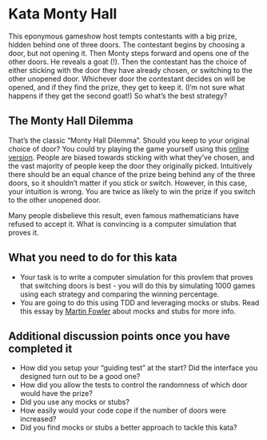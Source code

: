 # Kata Monty Hall

This eponymous gameshow host tempts contestants with a big prize, hidden behind one of three doors. The contestant begins by choosing a door, but not opening it. Then Monty steps forward and opens one of the other doors. He reveals a goat (!). Then the contestant has the choice of either sticking with the door they have already chosen, or switching to the other unopened door. Whichever door the contestant decides on will be opened, and if they find the prize, they get to keep it. (I’m not sure what happens if they get the second goat!) So what’s the best strategy?

## The Monty Hall Dilemma

That’s the classic “Monty Hall Dilemma”. Should you keep to your original choice of door? You could try playing the game yourself using this [online version](https://math.ucsd.edu/~crypto/Monty/monty.html). People are biased towards sticking with what they’ve chosen, and the vast majority of people keep the door they originally picked. Intuitively there should be an equal chance of the prize being behind any of the three doors, so it shouldn’t matter if you stick or switch. However, in this case, your intuition is wrong. You are twice as likely to win the prize if you switch to the other unopened door.

Many people disbelieve this result, even famous mathematicians have refused to accept it. What is convincing is a computer simulation that proves it.

## What you need to do for this kata

* Your task is to write a computer simulation for this provlem that proves that switching doors is best - you will do this by simulating 1000 games using each strategy and comparing the winning percentage.
* You are going to do this using TDD and leveraging mocks or stubs. Read this essay by [Martin Fowler](http://martinfowler.com/articles/mocksArentStubs.html) about mocks and stubs for more info.

## Additional discussion points once you have completed it

* How did you setup your “guiding test” at the start? Did the interface you designed turn out to be a good one?
* How did you allow the tests to control the randomness of which door would have the prize?
* Did you use any mocks or stubs?
* How easily would your code cope if the number of doors were increased?
* Did you find mocks or stubs a better approach to tackle this kata?

